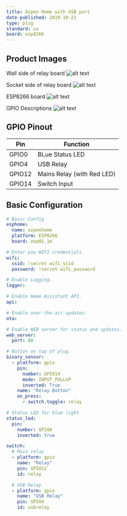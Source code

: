 ```yaml
---
title: Azpen Home with USB port
date-published: 2019-10-21
type: plug
standard: us
board: esp8266
---
```


## Product Images

Wall side of relay board
![alt text](/WallSide.jpeg "Wall Side of Board")

Socket side of relay board
![alt text](/SocketSide.jpeg "Socket Side of Board")

ESP8266 board
![alt text](/ESPboard.jpeg "ESP board")

GPIO Descriptions
![alt text](/GPIOs.jpeg "GPIO Descriptions")

## GPIO Pinout

| Pin    | Function                   |
| ------ | -------------------------- |
| GPIO0  | BLue Status LED            |
| GPIO4  | USB Relay                  |
| GPIO12 | Mains Relay (with Red LED) |
| GPIO14 | Switch Input               |

## Basic Configuration

```yaml
# Basic Config
esphome:
  name: azpenhome
  platform: ESP8266
  board: esp01_1m

# Enter you WIFI credentials
wifi:
  ssid: !secret wifi_ssid
  password: !secret wifi_password

# Enable Logging.
logger:

# Enable Home Assistant API.
api:

# Enable over-the-air updates.
ota:

# Enable WEB server for status and updates.
web_server:
  port: 80

# Button on top of plug.
binary_sensor:
  - platform: gpio
    pin:
      number: GPIO14
      mode: INPUT_PULLUP
      inverted: True
    name: "Relay Button"
    on_press:
      - switch.toggle: relay

# Status LED for blue light.
status_led:
  pin:
    number: GPIO0
    inverted: true

switch:
  # Main relay
  - platform: gpio
    name: "Relay"
    pin: GPIO12
    id: relay

  # USB Relay
  - platform: gpio
    name: "USB Relay"
    pin: GPIO4
    id: usbrelay
```
